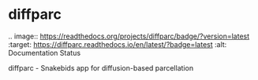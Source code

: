 diffparc
============

.. image:: https://readthedocs.org/projects/diffparc/badge/?version=latest
 :target: https://diffparc.readthedocs.io/en/latest/?badge=latest
 :alt: Documentation Status

diffparc - Snakebids app for diffusion-based parcellation
